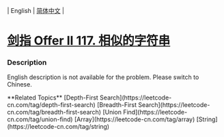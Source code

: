 | English | [简体中文](README.md) |

# [剑指 Offer II 117. 相似的字符串](https://leetcode-cn.com/problems/H6lPxb)
 ### Description
<p>English description is not available for the problem. Please switch to Chinese.</p>
**Related Topics**  [Depth-First Search](https://leetcode-cn.com/tag/depth-first-search) [Breadth-First Search](https://leetcode-cn.com/tag/breadth-first-search) [Union Find](https://leetcode-cn.com/tag/union-find) [Array](https://leetcode-cn.com/tag/array) [String](https://leetcode-cn.com/tag/string) 